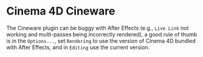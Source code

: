 # Cinema 4D Cineware

The Cineware plugin can be buggy with After Effects (e.g., `Live Link` not working and multi-passes being incorrectly rendered), a good rule of thumb is in the `Options...`, set `Rendering` to use the version of Cinema 4D bundled with After Effects, and in `Editing` use the current version.
